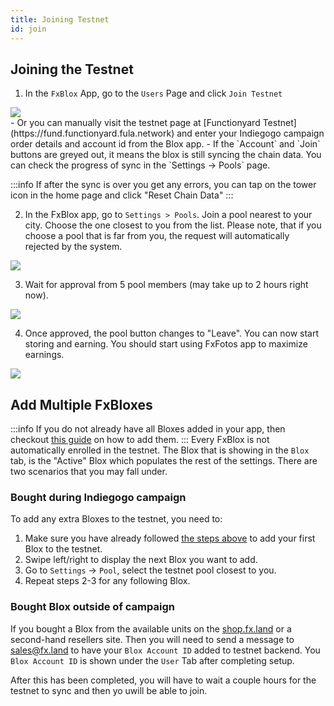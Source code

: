 ```yaml
---
title: Joining Testnet
id: join
---
```

## Joining the Testnet

1. In the `FxBlox` App, go to the `Users` Page and click `Join Testnet`
<div class="text--center">
   <img src="/img/fxyard-network/join-testnet.png" style={{width: 400}}/>
</div>
  - Or you can manually visit the testnet page at [Functionyard Testnet](https://fund.functionyard.fula.network) and enter your Indiegogo campaign order details and account id from the Blox app.
  - If the `Account` and `Join` buttons are greyed out, it means the blox is still syncing the chain data. You can check the progress of sync in the `Settings -> Pools` page.

:::info 
If after the sync is over you get any errors, you can tap on the tower icon in the home page and click "Reset Chain Data"
:::

2. In the FxBlox app, go to `Settings > Pools`. Join a pool nearest to your city. Choose the one closest to you from the list. Please note, that if you choose a pool that is far from you, the request will automatically rejected by the system.

<div class="text--center">
   <img src="/img/fxyard-network/join-btn.png" style={{width: 400}}/>
</div>

3. Wait for approval from 5 pool members (may take up to 2 hours right now).

<div class="text--center">
   <img src="/img/fxyard-network/cancel-btn.png" style={{width: 400}}/>
</div>

4. Once approved, the pool button changes to "Leave". You can now start storing and earning. You should start using FxFotos app to maximize earnings.

<div class="text--center">
   <img src="/img/fxyard-network/leave-btn.png" style={{width: 400}}/>
</div>

## Add Multiple FxBloxes
:::info
If you do not already have all Bloxes added in your app, then checkout [this guide](./fxblox-app.md#add-multiple-fxbloxes) on how to add them.
:::
Every FxBlox is not automatically enrolled in the testnet. The Blox that is showing in the `Blox` tab, is the "Active" Blox which populates the rest of the settings. There are two scenarios that you may fall under.

### Bought during Indiegogo campaign

To add any extra Bloxes to the testnet, you need to:
1. Make sure you have already followed [the steps above](#joining-the-testnet) to add your first Blox to the testnet. 
2. Swipe left/right to display the next Blox you want to add.
3. Go to `Settings` -> `Pool`, select the testnet pool closest to you.
4. Repeat steps 2-3 for any following Blox.

### Bought Blox outside of campaign

If you bought a Blox from the available units on the [shop.fx.land](https://shop.fx.land/) or a second-hand resellers site. Then you will need to send a message to sales@fx.land to have your `Blox Account ID` added to testnet backend. You `Blox Account ID` is shown under the `User` Tab after completing setup.

After this has been completed, you will have to wait a couple hours for the testnet to sync and then yo uwill be able to join.
